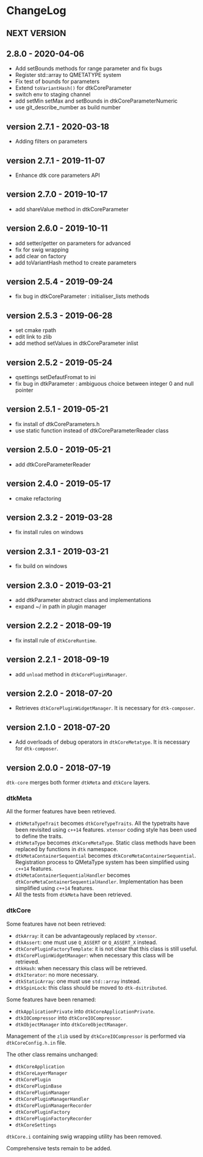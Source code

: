 # ChangeLog

## NEXT VERSION

## 2.8.0 - 2020-04-06
- Add setBounds methods for range parameter and fix bugs
- Register std::array to QMETATYPE system
- Fix test of bounds for parameters
- Extend `toVariantHash()` for dtkCoreParameter
- switch env to staging channel
- add setMin setMax and setBounds in dtkCoreParameterNumeric
- use git_describe_number as build number

## version 2.7.1 - 2020-03-18
- Adding filters on parameters

## version 2.7.1 - 2019-11-07
- Enhance dtk core parameters API

## version 2.7.0 - 2019-10-17
- add shareValue method in dtkCoreParameter

## version 2.6.0 - 2019-10-11
- add setter/getter on parameters for advanced
- fix for swig wrapping
- add clear on factory
- add toVariantHash method to create parameters

## version 2.5.4 - 2019-09-24
- fix bug in dtkCoreParameter : initialiser_lists methods

## version 2.5.3 - 2019-06-28
- set cmake rpath
- edit link to zlib
- add method setValues in dtkCoreParameter inlist

## version 2.5.2 - 2019-05-24
- qsettings setDefautFromat to ini
- fix bug in dtkParameter : ambiguous choice between integer 0 and null pointer

## version 2.5.1 - 2019-05-21

- fix install of dtkCoreParameters.h
- use static function instead of dtkCoreParameterReader class

## version 2.5.0 - 2019-05-21

- add dtkCoreParameterReader

## version 2.4.0 - 2019-05-17

- cmake refactoring

## version 2.3.2 - 2019-03-28

- fix install rules on windows

## version 2.3.1 - 2019-03-21

- fix build on windows

## version 2.3.0 - 2019-03-21

- add dtkParameter abstract class and implementations
- expand ~/ in path in plugin manager

## version 2.2.2 - 2018-09-19

- fix install rule of `dtkCoreRuntime`.

## version 2.2.1 - 2018-09-19

- add `unload` method in `dtkCorePluginManager`.

## version 2.2.0 - 2018-07-20

- Retrieves `dtkCorePluginWidgetManager`. It is necessary for `dtk-composer`.

## version 2.1.0 - 2018-07-20

- Add overloads of debug operators in `dtkCoreMetatype`. It is necessary for `dtk-composer`.

## version 2.0.0 - 2018-07-19

`dtk-core` merges both former `dtkMeta` and `dtkCore` layers.

### dtkMeta

All the former features have been retrieved.

- `dtkMetaTypeTrait` becomes `dtkCoreTypeTraits`. All the typetraits have been revisited using `c++14` features. `xtensor` coding style has been used to define the traits.
- `dtkMetaType` becomes `dtkCoreMetaType`. Static class methods have been replaced by functions in `dtk` namespace.
- `dtkMetaContainerSequential` becomes `dtkCoreMetaContainerSequential`. Registration process to QMetaType system has been simplified using `c++14` features.
- `dtkMetaContainerSequentialHandler` becomes `dtkCoreMetaContainerSequentialHandler`. Implementation has been simplified using `c++14` features.
- All the tests from `dtkMeta` have been retrieved.

### dtkCore

Some features have not been retrieved:

- `dtkArray`: it can be advantageously replaced by `xtensor`.
- `dtkAssert`: one must use `Q_ASSERT` or `Q_ASSERT_X` instead.
- `dtkCorePluginFactoryTemplate`: it is not clear that this class is still useful.
- `dtkCorePluginWidgetManager`: when necessary this class will be retrieved.
- `dtkHash`: when necessary this class will be retrieved.
- `dtkIterator`: no more necessary.
- `dtkStaticArray`: one must use `std::array` instead.
- `dtkSpinLock`: this class should be moved to `dtk-dsitributed`.

Some features have been renamed:

- `dtkApplicationPrivate` into `dtkCoreApplicationPrivate`.
- `dtkIOCompressor` into `dtkCoreIOCompressor`.
- `dtkObjectManager` into `dtkCoreObjectManager`.

Management of the `zlib` used by `dtkCoreIOCompressor` is performed via `dtkCoreConfig.h.in` file.

The other class remains unchanged:

- `dtkCoreApplication`
- `dtkCoreLayerManager`
- `dtkCorePlugin`
- `dtkCorePluginBase`
- `dtkCorePluginManager`
- `dtkCorePluginManagerHandler`
- `dtkCorePluginManagerRecorder`
- `dtkCorePluginFactory`
- `dtkCorePluginFactoryRecorder`
- `dtkCoreSettings`

`dtkCore.i` containing swig wrapping utility has been removed.

Comprehensive tests remain to be added.
